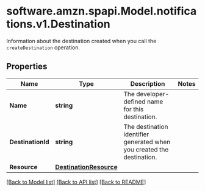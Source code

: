 # software.amzn.spapi.Model.notifications.v1.Destination
Information about the destination created when you call the `createDestination` operation.

## Properties

Name | Type | Description | Notes
------------ | ------------- | ------------- | -------------
**Name** | **string** | The developer-defined name for this destination. | 
**DestinationId** | **string** | The destination identifier generated when you created the destination. | 
**Resource** | [**DestinationResource**](DestinationResource.md) |  | 

[[Back to Model list]](../README.md#documentation-for-models) [[Back to API list]](../README.md#documentation-for-api-endpoints) [[Back to README]](../README.md)

